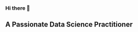 ### Hi there 👋
## A Passionate Data Science Practitioner


<!--
I Have completed Data Science Immersive Bootcamp Program by [Analytics vidhya](https://github.com/analyticsvidhya)
## Courses
- Python Programming
- Statistics
- Data Analysis & Visualization
- Machine Learning
- SQL & Analytics

## Highlights
- 500+ hours of coursework
- 10 coding assignments
- 4 projects (Web scraping, EDA, ML, DL)

## Current Focus
- 🔭 I’m currently working on NLP projects
- 🌱 I’m currently learning Deep Learning

## Expertise
- 💬 Ask me about Machine Learning, Deep Learning, NLP, Data Analysis, Python

## Contact
- 📫 How to reach me: [prajaktapatil328@gmail.com](mailto:prajaktapatil328@gmail.com)
- 📄 Check out my resume [here](link-to-your-resume)

## Connect with Me
- LinkedIn: [Your LinkedIn Profile](linkedin.com/in/prajakta-patil-3879721bb)
- GitHub: [Your GitHub Profile](https://github.com/PrajaktaPatil1)

--!>
